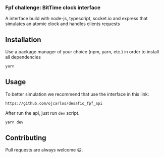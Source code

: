 
### Fpf challenge: BitTime clock interface

A interface build with node-js, typescript, socket.io and express that simulates an atomic clock and handles clients requests

## Installation

Use a package manager of your choice (npm, yarn, etc.) in order to install all dependencies

```bash
yarn
```

## Usage

To better simulation we recommend that use the interface in this link: 

```bash
https://github.com/ojcarlos/desafio_fpf_api
```

After run the api, just run `dev` script.

```bash
yarn dev
```


## Contributing

Pull requests are always welcome 😃.

